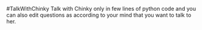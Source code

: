 #TalkWithChinky
Talk with Chinky only in few lines of python code and you can also edit questions as according to your mind that you want to talk to her.
